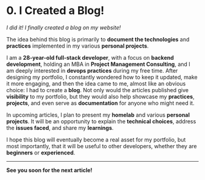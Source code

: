 # 0. I Created a Blog!
_I did it! I finally created a blog on my website!_

The idea behind this blog is primarily to **document the technologies** and **practices** implemented in my various **personal projects**.

I am a **28-year-old full-stack developer**, with a focus on **backend development**, holding an MBA in **Project Management Consulting**, and I am deeply interested in **devops practices** during my free time. After designing my portfolio, I constantly wondered how to keep it updated, make it more engaging, and then the idea came to me, almost like an obvious choice: I had to create a **blog**. Not only would the articles published give **visibility** to my portfolio, but they would also help showcase my **practices**, **projects**, and even serve as **documentation** for anyone who might need it.

In upcoming articles, I plan to present my **homelab** and various **personal projects**. It will be an opportunity to explain the **technical choices**, address the **issues faced**, and share my **learnings**.

I hope this blog will eventually become a real asset for my portfolio, but most importantly, that it will be useful to other developers, whether they are **beginners** or **experienced**.

---

**See you soon for the next article!**
